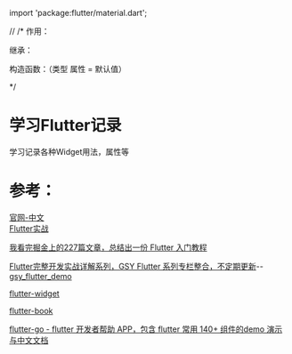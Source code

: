 import 'package:flutter/material.dart';

//
/*
作用：

继承：

构造函数：（类型 属性 = 默认值）

*/


# 学习Flutter记录

学习记录各种Widget用法，属性等

# 参考：
[官网-中文](https://flutterchina.club/widgets/layout/)  
[Flutter实战](https://book.flutterchina.club/)  

[我看完掘金上的227篇文章，总结出一份 Flutter 入门教程](https://juejin.im/post/5b3c8a4be51d4519935860d5)

[Flutter完整开发实战详解系列，GSY Flutter 系列专栏整合，不定期更新](https://guoshuyu.cn/home/wx/)--   [gsy_flutter_demo](https://github.com/CarGuo/gsy_flutter_demo)  

[flutter-widget](https://flutter-widget.live/basics/introduction)    

[flutter-book](https://github.com/kangshaojun/flutter-book/)  


[flutter-go - flutter 开发者帮助 APP，包含 flutter 常用 140+ 组件的demo 演示与中文文档](https://github.com/alibaba/flutter-go)  